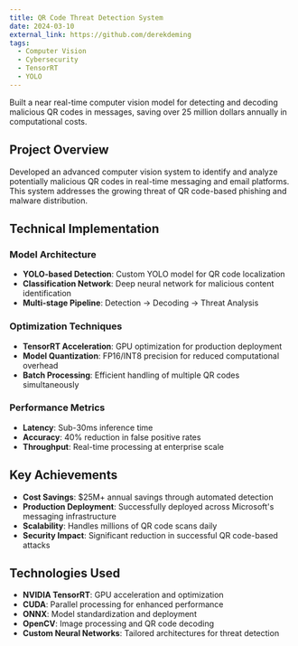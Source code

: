 ```yaml
---
title: QR Code Threat Detection System
date: 2024-03-10
external_link: https://github.com/derekdeming
tags:
  - Computer Vision
  - Cybersecurity
  - TensorRT
  - YOLO
---
```


Built a near real-time computer vision model for detecting and decoding malicious QR codes in messages, saving over 25 million dollars annually in computational costs.

<!--more-->

## Project Overview

Developed an advanced computer vision system to identify and analyze potentially malicious QR codes in real-time messaging and email platforms. This system addresses the growing threat of QR code-based phishing and malware distribution.

## Technical Implementation

### Model Architecture
- **YOLO-based Detection**: Custom YOLO model for QR code localization
- **Classification Network**: Deep neural network for malicious content identification
- **Multi-stage Pipeline**: Detection → Decoding → Threat Analysis

### Optimization Techniques
- **TensorRT Acceleration**: GPU optimization for production deployment
- **Model Quantization**: FP16/INT8 precision for reduced computational overhead
- **Batch Processing**: Efficient handling of multiple QR codes simultaneously

### Performance Metrics
- **Latency**: Sub-30ms inference time
- **Accuracy**: 40% reduction in false positive rates
- **Throughput**: Real-time processing at enterprise scale

## Key Achievements

- **Cost Savings**: $25M+ annual savings through automated detection
- **Production Deployment**: Successfully deployed across Microsoft's messaging infrastructure
- **Scalability**: Handles millions of QR code scans daily
- **Security Impact**: Significant reduction in successful QR code-based attacks

## Technologies Used

- **NVIDIA TensorRT**: GPU acceleration and optimization
- **CUDA**: Parallel processing for enhanced performance
- **ONNX**: Model standardization and deployment
- **OpenCV**: Image processing and QR code decoding
- **Custom Neural Networks**: Tailored architectures for threat detection
